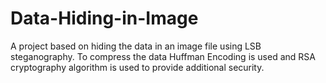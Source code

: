 # Data-Hiding-in-Image
A project based on hiding the data in an image file using LSB steganography. To compress the data Huffman Encoding is used and RSA cryptography algorithm is used to provide additional security.

